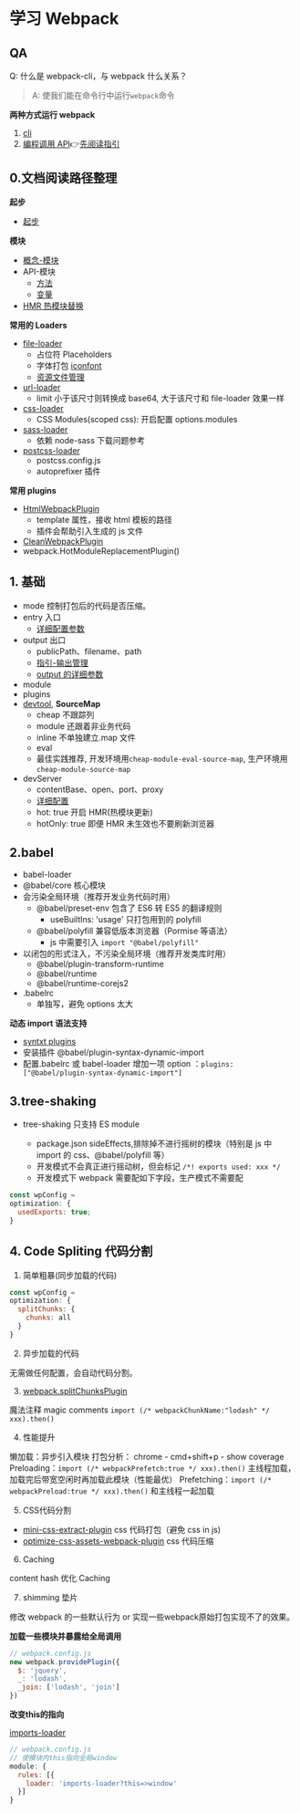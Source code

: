 # 学习 Webpack

## QA

Q: 什么是 webpack-cli，与 webpack 什么关系？

> A: 使我们能在命令行中运行`webpack`命令

**两种方式运行 webpack**

1. [cli](https://webpack.js.org/api/cli/)
2. [编程调用 API](https://webpack.js.org/api/node/)👉[先阅读指引](https://webpack.js.org/guides/development/)

## 0.文档阅读路径整理

**起步**

- [起步](https://webpack.js.org/guides/getting-started/)

**模块**

- [概念-模块](https://webpack.js.org/concepts/modules/)
- API-模块
  - [方法](https://webpack.js.org/api/module-methods/)
  - [变量](https://webpack.js.org/api/module-variables/)
- [HMR 热模块替换](https://webpack.js.org/guides/hot-module-replacement/)

**常用的 Loaders**

- [file-loader](https://webpack.js.org/loaders/file-loader/)
  - 占位符 Placeholders
  - 字体打包 [iconfont](https://www.iconfont.cn/)
  - [资源文件管理](https://webpack.js.org/guides/asset-management/)
- [url-loader](https://webpack.js.org/loaders/url-loader/)
  - limit 小于该尺寸则转换成 base64, 大于该尺寸和 file-loader 效果一样
- [css-loader](https://webpack.js.org/loaders/sass-loader/)
  - CSS Modules(scoped css): 开启配置 options.modules
- [sass-loader](https://webpack.js.org/loaders/sass-loader/)
  - 依赖 node-sass 下载问题参考
- [postcss-loader](https://webpack.js.org/loaders/postcss-loader/)
  - postcss.config.js
  - autoprefixer 插件

**常用 plugins**

- [HtmlWebpackPlugin](https://webpack.js.org/plugins/html-webpack-plugin/)
  - template 属性，接收 html 模板的路径
  - 插件会帮助引入生成的 js 文件
- [CleanWebpackPlugin](https://github.com/johnagan/clean-webpack-plugin/)
- webpack.HotModuleReplacementPlugin()

## 1. 基础

- mode 控制打包后的代码是否压缩。
- entry 入口
  - [详细配置参数](https://webpack.js.org/configuration/entry-context/)
- output 出口
  - publicPath、filename、path
  - [指引-输出管理](https://webpack.js.org/guides/output-management/)
  - [output 的详细参数](https://webpack.js.org/configuration/output/)
- module
- plugins
- [devtool](https://webpack.js.org/configuration/devtool/), **SourceMap**
  - cheap 不跟踪列
  - module 还跟着非业务代码
  - inline 不单独建立.map 文件
  - eval
  - 最佳实践推荐, 开发环境用`cheap-module-eval-source-map`, 生产环境用`cheap-module-source-map`
- devServer
  - contentBase、open、port、proxy
  - [详细配置](https://webpack.js.org/configuration/dev-server/)
  - hot: true 开启 HMR(热模块更新)
  - hotOnly: true 即便 HMR 未生效也不要刷新浏览器

## 2.babel

- babel-loader
- @babel/core 核心模块
- 会污染全局环境（推荐开发业务代码时用）
  - @babel/preset-env 包含了 ES6 转 ES5 的翻译规则
    - useBuiltIns: 'usage' 只打包用到的 polyfill
  - @babel/polyfill 兼容低版本浏览器（Pormise 等语法）
    - js 中需要引入 `import "@babel/polyfill"`
- 以闭包的形式注入，不污染全局环境（推荐开发类库时用）
  - @babel/plugin-transform-runtime
  - @babel/runtime
  - @babel/runtime-corejs2
- .babelrc
  - 单独写，避免 options 太大

**动态 import 语法支持**

- [syntxt plugins](https://babeljs.io/docs/en/plugins#syntax-plugins)
- 安装插件 @babel/plugin-syntax-dynamic-import
- 配置.babelrc 或 babel-loader 增加一项 option ：`plugins: ["@babel/plugin-syntax-dynamic-import"]`

## 3.tree-shaking

- tree-shaking 只支持 ES module

  - package.json sideEffects,排除掉不进行摇树的模块（特别是 js 中 import 的 css、@babel/polyfill 等）
  - 开发模式不会真正进行摇动树，但会标记 `/*! exports used: xxx */`
  - 开发模式下 webpack 需要配如下字段，生产模式不需要配

```js
const wpConfig =
optimization: {
  usedExports: true;
}
```

## 4. Code Spliting 代码分割

1. 简单粗暴(同步加载的代码)

```js
const wpConfig =
optimization: {
  splitChunks: {
    chunks: all
  }
}
```

2. 异步加载的代码

无需做任何配置，会自动代码分割。

3. [webpack.splitChunksPlugin](https://webpack.js.org/plugins/split-chunks-plugin/)

魔法注释 magic comments `import (/* webpackChunkName:"lodash" */ xxx).then()`

4. 性能提升

懒加载：异步引入模块
打包分析： chrome - cmd+shift+p - show coverage
Preloading：`import (/* webpackPrefetch:true */ xxx).then()` 主线程加载，加载完后带宽空闲时再加载此模块（性能最优）
Prefetching：`import (/* webpackPreload:true */ xxx).then()` 和主线程一起加载

5. CSS代码分割

- [mini-css-extract-plugin](https://webpack.js.org/plugins/mini-css-extract-plugin/) css 代码打包（避免 css in js)
- [optimize-css-assets-webpack-plugin](https://github.com/NMFR/optimize-css-assets-webpack-plugin) css 代码压缩

6. Caching

content hash 优化 Caching

7. shimming 垫片

修改 webpack 的一些默认行为 or 实现一些webpack原始打包实现不了的效果。

**加载一些模块并暴露给全局调用**

```js
// webpack.config.js
new webpack.providePlugin({
  $: 'jquery',
  _: 'lodash',
  _join: ['lodash', 'join']
})
```

**改变this的指向**

[imports-loader](https://webpack.js.org/loaders/imports-loader/)

```js
// webpack.config.js
// 使模块内this指向全局window
module: {
  rules: [{
    loader: 'imports-loader?this=>window'
  }]
}
```
